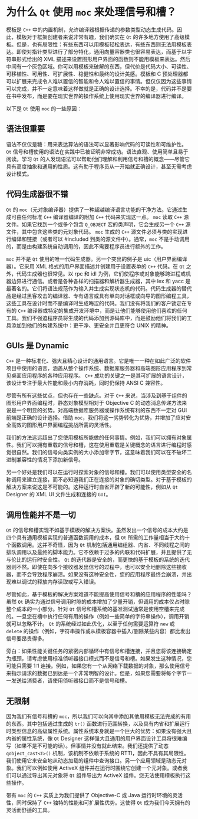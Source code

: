 # 为什么 `Qt` 使用 `moc` 来处理信号和槽？

模板是 `C++` 中的内置机制，允许编译器根据传递的参数类型动态生成代码。因此，模板对于框架创建者来说非常有趣，我们确实在 `Qt` 的许多地方使用了高级模板。但是，也有局限性：有些东西可以用模板轻松表达，有些东西则无法用模板表达。即使对指针类型进行了部分特化，通用向量容器类也很容易表达，而基于以字符串形式给出的 XML 描述来设置图形用户界面的函数则不能用模板来表达。然后中间有一个灰色区域。你可以用模板来破解的东西，但代价是代码大小、可读性、可移植性、可用性、可扩展性、稳健性和最终的设计美感。模板和 C 预处理器都可以扩展来完成令人难以置信的智能和令人难以置信的事情。但仅仅因为这些事情可以完成，并不一定意味着这样做就是正确的设计选择。不幸的是，代码并不是要在书中发布，而是要在现实世界的操作系统上使用现实世界的编译器进行编译。

以下是 `Qt` 使用 `moc` 的一些原因： 

## 语法很重要

语法不仅仅是糖：用来表达算法的语法可以显著影响代码的可读性和可维护性。 `Qt` 信号和槽使用的语法在实践中已被证明非常成功。语法直观、使用简单且易于阅读。学习 `Qt` 的人发现语法可以帮助他们理解和利用信号和槽的概念——尽管它具有高度抽象和通用的性质。这有助于程序员从一开始就正确设计，甚至无需考虑设计模式。

## 代码生成器很不错

`Qt` 的 `moc`（元对象编译器）提供了一种超越编译语言功能的干净方法。它通过生成可由任何标准 `C++` 编译器编译的附加 `C++` 代码来实现这一点。 `moc` 读取 `C++` 源文件。如果它找到一个或多个包含 `Q_OBJECT` 宏的类声明，它会生成另一个 `C++` 源文件，其中包含这些类的元对象代码。 `moc` 生成的 `C++` 源文件必须与类的实现进行编译和链接（或者可以 #included 到类的源文件中）。通常，`moc` 不是手动调用的，而是由构建系统自动调用的，因此不需要程序员进行额外的工作。

`moc` 并不是 `Qt` 使用的唯一代码生成器。另一个突出的例子是 uic（用户界面编译器）。它采用 XML 格式的用户界面描述并创建用于设置表单的 `C++` 代码。在 `Qt` 之外，代码生成器也很常见。以 rpc 和 idl 为例，它们使程序或对象能够跨进程或机器边界进行通信。或者是各种各样的扫描器和解析器生成器，其中 lex 和 yacc 是最著名的。它们将语法规范作为输入并生成实现状态机的代码。代码生成器的替代品是经过黑客攻击的编译器、专有语言或具有单向对话框或向导的图形编程工具，这些工具在设计时而不是编译时生成晦涩的代码。我们没有将我们的客户锁定在专有的 `C++` 编译器或特定的集成开发环境中，而是让他们能够使用他们喜欢的任何工具。我们不强迫程序员将生成的代码添加到源码库中，而是鼓励他们将我们的工具添加到他们的构建系统中：更干净、更安全并且更符合 UNIX 的精神。

## GUIs 是 Dynamic

`C++` 是一种标准化、强大且精心设计的通用语言。它是唯一一种在如此广泛的软件项目中使用的语言，涵盖从整个操作系统、数据库服务器和高端图形应用程序到常见桌面应用程序的各种应用程序。 `C++` 成功的关键之一是其可扩展的语言设计，该设计专注于最大性能和最小内存消耗，同时仍保持 ANSI C 兼容性。

尽管有所有这些优点，但也存在一些缺点。对于 `C++` 来说，当涉及到基于组件的图形用户界面编程时，静态对象模型相对于 Objective C 的动态消息传递方法来说是一个明显的劣势。对高端数据库服务器或操作系统有利的东西不一定对 GUI 前端是正确的设计选择。借助 `moc`，我们将这一劣势转化为优势，并增加了应对安全高效的图形用户界面编程挑战所需的灵活性。

我们的方法远远超出了您使用模板所能做的任何事情。例如，我们可以拥有对象属性。我们可以拥有重载的信号和槽，这在使用重载是关键概念的语言进行编程时感觉很自然。我们的信号向类实例的大小添加零字节，这意味着我们可以在不破坏二进制兼容性的情况下添加新信号。

另一个好处是我们可以在运行时探索对象的信号和槽。我们可以使用类型安全的名称调用来建立连接，而不必知道我们正在连接的对象的确切类型。对于基于模板的解决方案来说这是不可能的。这种运行时自省开辟了新的可能性，例如从 `Qt` Designer 的 XML UI 文件生成和连接的 `GUI`。

## 调用性能并不是一切 

`Qt` 的信号和槽实现不如基于模板的解决方案快。虽然发出一个信号的成本大约是四个具有通用模板实现的普通函数调用的成本，但 `Qt` 所需的工作量相当于大约十个函数调用。这并不奇怪，因为 `Qt` 机制包括通用编组器、内省、不同线程之间的排队调用以及最终的脚本能力。它不依赖于过多的内联和代码扩展，并且提供了无与伦比的运行时安全性。 `Qt` 的迭代器是安全的，而更快的基于模板的系统的迭代器则不然。即使在向多个接收器发出信号的过程中，也可以安全地删除这些接收器，而不会导致程序崩溃。如果没有这种安全性，您的应用程序最终会崩溃，并出现难以调试的释放内存读取或写入错误。

尽管如此，基于模板的解决方案难道不能提高使用信号和槽的应用程序的性能吗？虽然 `Qt` 确实为通过信号调用时隙的成本增加了少量开销，但调用的成本仅占时隙整个成本的一小部分。针对 `Qt` 信号和槽系统的基准测试通常是使用空槽来完成的。一旦您在槽中执行任何有用的操作（例如一些简单的字符串操作），调用开销就可以忽略不计。 `Qt` 的系统经过如此优化，以至于任何需要运算符 `new` 或 `delete` 的操作（例如，字符串操作或从模板容器中插入/删除某些内容）都比发出信号要昂贵得多。

旁白：如果性能关键任务的紧密内部循环中有信号和槽连接，并且您将该连接确定为瓶颈，请考虑使用标准侦听器接口模式而不是信号和槽。如果发生这种情况，您可能只需要 1:1 连接。例如，如果您有一个从网络下载数据的对象，那么使用信号来指示请求的数据已到达是一个非常明智的设计。但是，如果您需要将每个字节一一发送给消费者，请使用侦听器接口而不是信号和槽。

## 无限制

因为我们有信号和槽的 `moc`，所以我们可以向其中添加其他用模板无法完成的有用的东西。其中包括通过生成的 `tr()` 函数进行范围转换，以及具有内省和扩展运行时类型信息的高级属性系统。属性系统本身就是一个巨大的优势：如果没有强大且内省的属性系统，像 `Qt` Designer 这样强大且通用的用户界面设计工具将很难编写（如果不是不可能的话）。但事情并没有就此结束。我们还提供了动态 `qobject_cast<T>()` 机制，该机制不依赖于系统的 RTTI，因此不具有其局限性。我们使用它来安全地从动态加载的组件中查询接口。另一个应用领域是动态元对象。我们可以例如使用 ActiveX 组件并在运行时围绕它创建一个元对象。或者我们可以通过导出其元对象将 `Qt` 组件导出为 ActiveX 组件。您无法使用模板执行这些操作。

带有 `moc` 的 `C++` 实质上为我们提供了 Objective-C 或 Java 运行时环境的灵活性，同时保持了 `C++` 独特的性能和可扩展性优势。这使得 `Qt` 成为我们今天拥有的灵活而舒适的工具。





